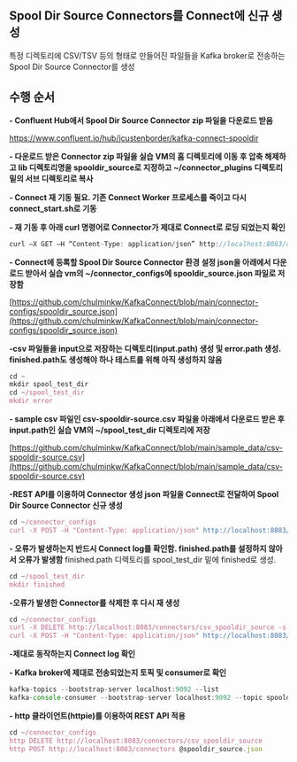 
## Spool Dir Source Connectors를 Connect에 신규 생성
 
특정 디렉토리에 CSV/TSV 등의 형태로 만들어진 파일들을 Kafka broker로 전송하는 Spool Dir Source Connector를 생성  
 
## 수행 순서
**- Confluent Hub에서 Spool Dir Source Connector zip 파일을 다운로드 받음**

https://www.confluent.io/hub/jcustenborder/kafka-connect-spooldir 

 
**- 다운로드 받은 Connector zip 파일을 실습 VM의 홈 디렉토리에 이동 후 압축 해제하고 lib 디렉토리명을 spooldir_source로 지정하고 ~/connector_plugins 디렉토리 밑의 서브 디렉토리로 복사**

 
**- Connect 재 기동 필요. 기존 Connect Worker 프로세스를 죽이고 다시 connect_start.sh로 기동**

 
**- 재 기동 후 아래 curl 명령어로 Connector가 제대로 Connect로 로딩 되었는지 확인**

```js
curl –X GET –H “Content-Type: application/json” http://localhost:8083/connector-plugins
```

**- Connect에 등록할 Spool Dir Source Connector 환경 설정 json을 아래에서 다운로드 받아서 실습 vm의 ~/connector_configs에 spooldir_source.json 파일로 저장함**

[https://github.com/chulminkw/KafkaConnect/blob/main/connector-configs/spooldir_source.json](https://github.com/chulminkw/KafkaConnect/blob/main/connector-configs/spooldir_source.json)

**-csv 파일들을 input으로 저장하는 디렉토리(input.path) 생성 및 error.path 생성. finished.path도 생성해야 하나 테스트를 위해 아직 생성하지 않음**

```js
cd ~
mkdir spool_test_dir
cd ~/spool_test_dir
mkdir error
```

**- sample csv 파일인 csv-spooldir-source.csv 파일을 아래에서 다운로드 받은 후 input.path인 실습 VM의 ~/spool_test_dir 디렉토리에 저장**

[https://github.com/chulminkw/KafkaConnect/blob/main/sample_data/csv-spooldir-source.csv](https://github.com/chulminkw/KafkaConnect/blob/main/sample_data/csv-spooldir-source.csv)

**-REST API를 이용하여 Connector 생성 json 파일을 Connect로 전달하여 Spool Dir Source Connector 신규 생성**
```js
cd ~/connector_configs
curl -X POST -H "Content-Type: application/json" http://localhost:8083/connectors --data @spooldir_source.json
```

**- 오류가 발생하는지 반드시 Connect log를 확인함. finished.path를 설정하지 않아서 오류가 발생함**
finished.path 디렉토리를 spool_test_dir 밑에 finished로 생성. 
```js
cd ~/spool_test_dir
mkdir finished
```

**-오류가 발생한 Connector를 삭제한 후 다시 재 생성**
```js
cd ~/connector_configs
curl -X DELETE http://localhost:8083/connectors/csv_spooldir_source -s
curl -X POST -H "Content-Type: application/json" http://localhost:8083/connectors --data @spooldir_source.json
```

**-제대로 동작하는지 Connect log 확인**

**- Kafka broker에 제대로 전송되었는지 토픽 및 consumer로 확인**
```js
kafka-topics --bootstrap-server localhost:9092 --list
kafka-console-consumer --bootstrap-server localhost:9092 --topic spooldir-testing-topic --from-beginning --property print.key=true
```


**- http 클라이언트(httpie)를 이용하여 REST API 적용**
```js
cd ~/connector_configs
http DELETE http://localhost:8083/connectors/csv_spooldir_source
http POST http://localhost:8083/connectors @spooldir_source.json
```







